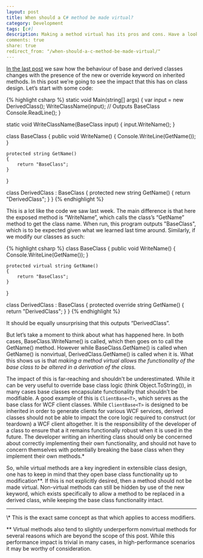 ```yaml
---
layout: post
title: When should a C# method be made virtual?
category: Development
tags: [c#]
description: Making a method virtual has its pros and cons. Have a look at what it means to make a method virtual and when it makes sense to do so.
comments: true
share: true
redirect_from: "/when-should-a-c-method-be-made-virtual/"
---
```

[In the last post](http://www.levibotelho.com/polymorphism-with-new-and-override/) we saw how the behaviour of base and derived classes changes with the presence of the new or override keyword on inherited methods. In this post we’re going to see the impact that this has on class design. Let’s start with some code:

{% highlight csharp %}
static void Main(string[] args)
{
    var input = new DerivedClass();
    WriteClassName(input); // Outputs BaseClass
    Console.ReadLine();
}

static void WriteClassName(BaseClass input)
{
    input.WriteName();
}

class BaseClass
{
    public void WriteName()
    {
        Console.WriteLine(GetName());
    }

    protected string GetName()
    {
        return "BaseClass";
    }
}

class DerivedClass : BaseClass
{
    protected new string GetName()
    {
        return "DerivedClass";
    }
}
{% endhighlight %}

This is a lot like the code we saw last week. The main difference is that here the exposed method is “WriteName”, which calls the class’s “GetName” method to get the class name. When run, this program outputs "BaseClass", which is to be expected given what we learned last time around.<a id="more"></a><a id="more-1632"></a> Similarly, if we modify our classes as such:

{% highlight csharp %}
class BaseClass
{
    public void WriteName()
    {
        Console.WriteLine(GetName());
    }

    protected virtual string GetName()
    {
        return "BaseClass";
    }
}

class DerivedClass : BaseClass
{
    protected override string GetName()
    {
        return "DerivedClass";
    }
}
{% endhighlight %}

It should be equally unsurprising that this outputs “DerivedClass”.

But let’s take a moment to think about what has happened here. In both cases, BaseClass.WriteName() is called, which then goes on to call the GetName() method. However while BaseClass.GetName() is called when GetName() is nonvirtual, DerivedClass.GetName() is called when it is. What this shows us is that *making a method virtual allows the functionality of the base class to be altered in a derivation of the class.*

The impact of this is far-reaching and shouldn't be underestimated. While it can be very useful to override base class logic (think Object.ToString()), in many cases base classes encapsulate functionality that shouldn’t be modifiable. A good example of this is `ClientBase<T>`, which serves as the base class for WCF client classes. While `ClientBase<T>` is designed to be inherited in order to generate clients for various WCF services, derived classes should not be able to impact the core logic required to construct (or teardown) a WCF client altogether. It is the responsibility of the developer of a class to ensure that a it remains functionally robust when it is used in the future. The developer writing an inheriting class should only be concerned about correctly implementing their own functionality, and should not have to concern themselves with potentially breaking the base class when they implement their own methods.\*

So, while virtual methods are a key ingredient in extensible class design, one has to keep in mind that they open base class functionality up to modification\*\*. If this is not explicitly desired, then a method should not be made virtual. Non-virtual methods can still be hidden by use of the new keyword, which exists specifically to allow a method to be replaced in a derived class, while keeping the base class functionality intact.

<hr />
\* This is the exact same concept as that which applies to access modifiers.

\*\* Virtual methods also tend to slightly underperform nonvirtual methods for several reasons which are beyond the scope of this post. While this performance impact is trivial in many cases, in high-performance scenarios it may be worthy of consideration.

